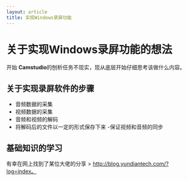 ```yaml
---
layout: article
title: 实现Windows录屏功能
---
```


# 关于实现Windows录屏功能的想法

开始 **Camstudio**的刨析任务不现实，现从底层开始仔细思考该做什么内容。

## 关于实现录屏软件的步骤

- 音频数据的采集
- 视频数据的采集
- 音频和视频的解码
- 将解码后的文件以一定的形式保存下来
 -保证视频和音频的同步

## 基础知识的学习

有幸在网上找到了某位大佬的分享 > http://blog.yundiantech.com/?log=index。
